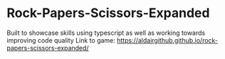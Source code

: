 # Rock-Papers-Scissors-Expanded
Built to showcase skills using typescript as well as working towards improving code quality
Link to game: https://aldairgithub.github.io/rock-papers-scissors-expanded/